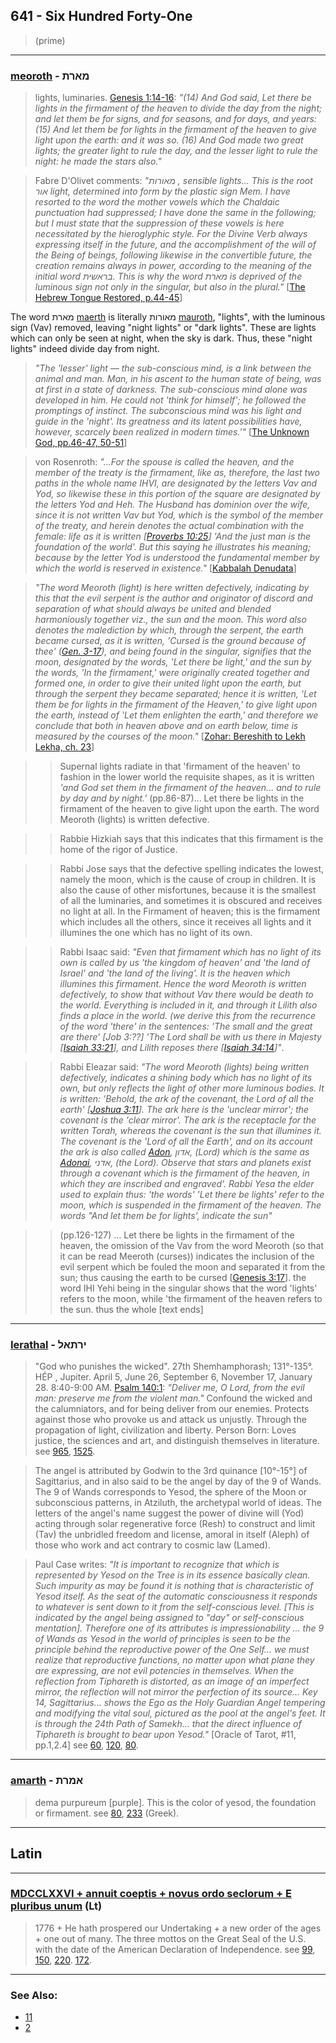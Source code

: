 ## 641 - Six Hundred Forty-One
> (prime)

---

### [meoroth](/keys/MARTh) - מארת
> lights, luminaries. [Genesis 1:14-16](https://www.biblegateway.com/passage/?search=Genesis+1%3A14-16&version=KJV;WLC): *"(14) And God said, Let there be lights in the firmament of the heaven to divide the day from the night; and let them be for signs, and for seasons, and for days, and years: (15) And let them be for lights in the firmament of the heaven to give light upon the earth: and it was so. (16) And God made two great lights; the greater light to rule the day, and the lesser light to rule the night: he made the stars also."*

> Fabre D'Olivet comments: *"מאורות , sensible lights... This is the root אור  light, determined into form by the plastic sign Mem. I have resorted to the word the mother vowels which the Chaldaic punctuation had suppressed; I have done the same in the following; but I must state that the suppression of these vowels is here necessitated by the hieroglyphic style. For the Divine Verb always expressing itself in the future, and the accomplishment of the will of the Being of beings, following likewise in the convertible future, the creation remains always in power, according to the meaning of the initial word בראשית. This is why the word מארת is deprived of the luminous sign not only in the singular, but also in the plural."* [[The Hebrew Tongue Restored, p.44-45](https://archive.org/stream/hebraictongueres00fabriala#page/44/mode/2up)]

The word מארת [maerth](/keys/MARTh) is literally מאורות [mauroth](/keys/MAVRVTh), "lights", with the luminous sign (Vav) removed, leaving "night lights" or "dark lights". These are lights which can only be seen at night, when the sky is dark. Thus, these "night lights" indeed divide day from night.

> *"The 'lesser' light — the sub-conscious mind, is a link between the animal and man. Man, in his ascent to the human state of being, was at first in a state of darkness. The sub-conscious mind alone was developed in him. He could not 'think for himself'; he followed the promptings of instinct. The subconscious mind was his light and guide in the 'night'. Its greatness and its latent possibilities have, however, scarcely been realized in modern times.'"* [[The Unknown God, pp.46-47, 50-51](http://www.organelle.org/as/aschap9.htm)]

> von Rosenroth: *"...For the spouse is called the heaven, and the member of the treaty is the firmament, like as, therefore, the last two paths in the whole name IHVI, are designated by the letters Vav and Yod, so likewise these in this portion of the square are designated by the letters Yod and Heh. The Husband has dominion over the wife, since it is not written Vav but Yod, which is the symbol of the member of the treaty, and herein denotes the actual combination with the female: life as it is written [[Proverbs 10:25](http://biblehub.com/proverbs/10-25.htm)] 'And the just man is the foundation of the world'. But this saying he illustrates his meaning; because by the letter Yod is understood the fundamental member by which the world is reserved in existence."* [[Kabbalah Denudata](https://books.google.com/books?id=7X8ZfWvgtQUC&pg=PA62&lpg=PA62#v=onepage&q&f=false)]


> *"The word Meoroth (light) is here written defectively, indicating by this that the evil serpent is the author and originator of discord and separation of what should always be united and blended harmoniously together viz., the sun and the moon. This word also denotes the malediction by which, through the serpent, the earth became cursed, as it is written, 'Cursed is the ground because of thee' ([Gen. 3-17](http://biblehub.com/genesis/3-17.htm)), and being found in the singular, signifies that the moon, designated by the words, 'Let there be light,' and the sun by the words, 'In the firmament,' were originally created together and formed one, in order to give their united light upon the earth, but through the serpent they became separated; hence it is written, 'Let them be for lights in the firmament of the Heaven,' to give light upon the earth, instead of 'Let them enlighten the earth,' and therefore we conclude that both in heaven above and on earth below, time is measured by the courses of the moon."* [[Zohar: Bereshith to Lekh Lekha, ch. 23](http://www.sacred-texts.com/jud/zdm/zdm032.htm)]


> > Supernal lights radiate in that 'firmament of the heaven' to  fashion in the lower world the requisite shapes, as it is written  *'and God set them in the firmament of the heaven... and to rule  by day and by night.'* (pp.86-87)... Let there be lights in the  firmament of the heaven to give light upon the earth. The word  Meoroth (lights) is written defective.

> > Rabbie Hizkiah says that  this indicates that this firmament is the home of the rigor of Justice.

> > Rabbi Jose says that the defective spelling indicates  the lowest, namely the moon, which is the cause of croup in  children. It is also the cause of other misfortunes, because it  is the smallest of all the luminaries, and sometimes it is obscured and receives no light at all. In the Firmament of heaven; this is the firmament which includes all the others, since it receives all lights and it illumines the one which has no light of its own.

> > Rabbi Isaac said: *"Even that firmament which has no light of its own is called by us 'the kingdom of heaven' and 'the land of Israel' and 'the land of the living'. It is the heaven which illumines this firmament. Hence the word Meoroth is written defectively, to show that without Vav there would be death to the world. Everything is included in it, and through it Lilith also finds a place in the world. (we derive this from the recurrence of the word 'there' in the sentences: 'The small and the great are there' [Job 3:??] 'The Lord shall be with us there in Majesty [[Isaiah 33:21](http://biblehub.com/isaiah/33-21.htm)], and Lilith reposes there [[Isaiah 34:14](http://biblehub.com/isaiah/34-14.htm)]"*.

> > Rabbi Eleazar said: *"The word Meoroth (lights) being written defectively, indicates a shining body which has no light of its own, but only reflects the light of other more luminous bodies. It is written: 'Behold, the ark of the covenant, the Lord of all the earth' [[Joshua 3:11](http://biblehub.com/joshua/3-11.htm)]. The ark here is the 'unclear mirror'; the covenant is the 'clear mirror'. The ark is the receptacle for the written Torah, whereas the covenant is the sun that illumines it. The covenant is the 'Lord of all the Earth', and on its account the ark is also called [Adon](/keys/ADVN), אדון, (Lord) which is the same as [Adonai](/keys/ADNI), אדני, (the Lord). Observe that stars and planets exist through a covenant which is the firmament of the heaven, in which they are inscribed and engraved'. Rabbi Yesa the elder used to explain thus: 'the words' 'Let there be lights' refer to the moon, which is suspended in the firmament of the heaven. The words "And let them be for lights', indicate the sun"*

> > (pp.126-127) ... Let there be lights in the firmament of the heaven, the omission of the Vav from the word Meoroth (so that it can be read Meeroth (curses)) indicates the inclusion of the evil serpent which be fouled the moon and separated it from the sun; thus causing the earth to be cursed [[Genesis 3:17](http://biblehub.com/genesis/3-17.htm)]. the word IHI Yehi being in the singular shows that the word 'lights' refers to the moon, while 'the firmament of the heaven refers to the sun. thus the whole [text ends]

---

### [Ierathal](/keys/IRThAL) - ירתאל
> "God who punishes the wicked". 27th Shemhamphorash; 131°-135°. HÉP , Jupiter. April 5, June 26, September 6, November 17, January 28. 8:40-9:00 AM. [Psalm 140:1](http://biblehub.com/psalms/140-1.htm): *"Deliver me, O Lord, from the evil man: preserve me from the violent man."* Confound the wicked and the calumniators, and for being deliver from our enemies. Protects against those who provoke us and attack us unjustly. Through the propagation of light, civilization and liberty. Person Born: Loves justice, the sciences and art, and distinguish themselves in literature. see [965](965), [1525](1525).

> The angel is attributed by Godwin to the 3rd quinance [10°-15°] of Sagittarius, and in also said to be the angel by day of the 9 of Wands. The 9 of Wands corresponds to Yesod, the sphere of the Moon or subconscious patterns, in Atziluth, the archetypal world of ideas. The letters of the angel's name suggest the power of divine will (Yod) acting through solar regenerative force (Resh) to construct and limit (Tav) the unbridled freedom and license, amoral in itself (Aleph) of those who work and act contrary to cosmic law (Lamed).

> Paul Case writes: *"It is important to recognize that which is represented by Yesod on the Tree is in its essence basically clean. Such impurity as may be found it is nothing that is characteristic of Yesod itself. As the seat of the automatic consciousness it responds to whatever is sent down to it from the self-conscious level. [This is indicated by the angel being assigned to "day" or self-conscious mentation]. Therefore one of its attributes is impressionability ... the 9 of Wands as Yesod in the world of principles is seen to be the principle behind the reproductive power of the One Self... we must realize that reproductive functions, no matter upon what plane they are expressing, are not evil potencies in themselves. When the reflection from Tiphareth is distorted, as an image of an imperfect mirror, the reflection will not mirror the perfection of its source... Key 14, Sagittarius... shows the Ego as the Holy Guardian Angel tempering and modifying the vital soul, pictured as the pool at the angel's feet. It is through the 24th Path of Samekh... that the direct influence of Tiphareth is brought to bear upon Yesod."* [Oracle of Tarot, #11, pp.1,2.4] see [60](60), [120](120), [80](80).

---

### [amarth](/keys/AMRTh) - אמרת
> dema purpureum [purple]. This is the color of yesod, the foundation or firmament. see [80](80), [233](233) (Greek).

---

## Latin

---

### [MDCCLXXVI + annuit coeptis + novus ordo seclorum + E pluribus unum](/latin?word=MDCCLXXVI+%2B+annuit+coeptis+%2B+novus+ordo+seclorum+%2B+E+pluribus+unum) (Lt)
> 1776 + He hath prospered our Undertaking + a new order of the ages + one out of many. The three mottos on the Great Seal of the U.S. with the date of the American Declaration of Independence. see [99](99), [150](150), [220](220). [172](172).

---

### See Also:

- [11](11)
- [2](2)
